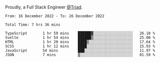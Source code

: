 Proudly, a Full Stack Engineer [@Triad](https://github.com/Triad-Behavioral-Health).
<!--START_SECTION:waka-->

```text
From: 16 December 2022 - To: 26 December 2022

Total Time: 7 hrs 36 mins

TypeScript       1 hr 59 mins    ██████▓░░░░░░░░░░░░░░░░░░   26.10 %
Svelte           1 hr 54 mins    ██████▒░░░░░░░░░░░░░░░░░░   25.00 %
HTML             1 hr 20 mins    ████▒░░░░░░░░░░░░░░░░░░░░   17.64 %
SCSS             1 hr 12 mins    ████░░░░░░░░░░░░░░░░░░░░░   15.93 %
JavaScript       54 mins         ███░░░░░░░░░░░░░░░░░░░░░░   11.97 %
JSON             7 mins          ▒░░░░░░░░░░░░░░░░░░░░░░░░   01.59 %
```

<!--END_SECTION:waka-->
